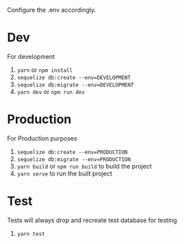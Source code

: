 Configure the .env accordingly.

# Dev

For development

1. `yarn` or `npm install`
2. `sequelize db:create --env=DEVELOPMENT`
3. `sequelize db:migrate --env=DEVELOPMENT`
4. `yarn dev` or `npm run dev`

# Production

For Production purposes

1. `sequelize db:create --env=PRODUCTION`
2. `sequelize db:migrate --env=PRODUCTION`
3. `yarn build` or `npm run build` to build the project
4. `yarn serve` to run the built project

# Test

Tests will always drop and recreate test database for testing

1. `yarn test`
